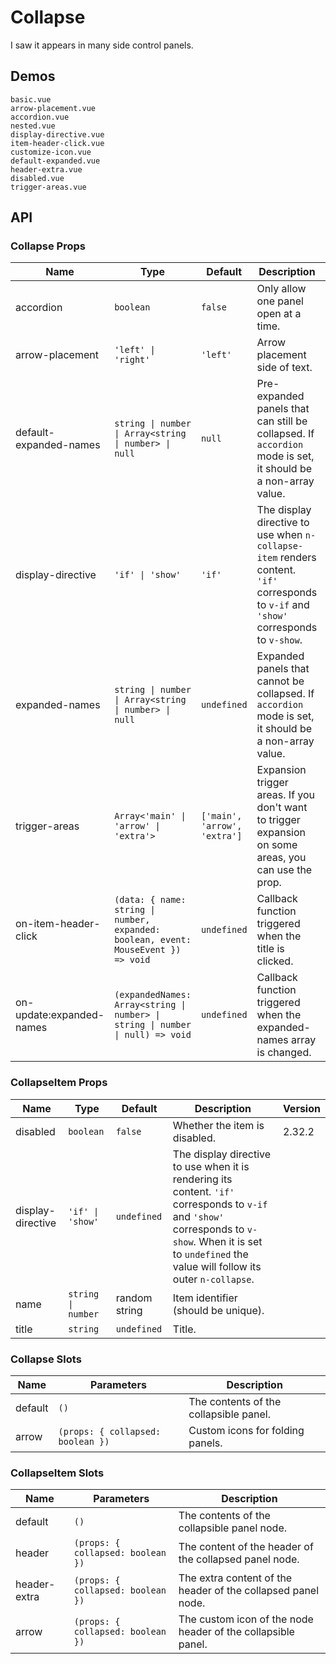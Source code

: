 # Collapse

I saw it appears in many side control panels.

## Demos

```demo
basic.vue
arrow-placement.vue
accordion.vue
nested.vue
display-directive.vue
item-header-click.vue
customize-icon.vue
default-expanded.vue
header-extra.vue
disabled.vue
trigger-areas.vue
```

## API

### Collapse Props

| Name | Type | Default | Description | Version |
| --- | --- | --- | --- | --- |
| accordion | `boolean` | `false` | Only allow one panel open at a time. |
| arrow-placement | `'left' \| 'right'` | `'left'` | Arrow placement side of text. |
| default-expanded-names | `string \| number \| Array<string \| number> \| null` | `null` | Pre-expanded panels that can still be collapsed. If `accordion` mode is set, it should be a non-array value. |
| display-directive | `'if' \| 'show'` | `'if'` | The display directive to use when `n-collapse-item` renders content. `'if'` corresponds to `v-if` and `'show'` corresponds to `v-show`. |
| expanded-names | `string \| number \| Array<string \| number> \| null` | `undefined` | Expanded panels that cannot be collapsed. If `accordion` mode is set, it should be a non-array value. |
| trigger-areas | `Array<'main' \| 'arrow' \| 'extra'>` | `['main', 'arrow', 'extra']` | Expansion trigger areas. If you don't want to trigger expansion on some areas, you can use the prop. | 2.37.1 |
| on-item-header-click | `(data: { name: string \| number, expanded: boolean, event: MouseEvent }) => void` | `undefined` | Callback function triggered when the title is clicked. |
| on-update:expanded-names | `(expandedNames: Array<string \| number> \| string \| number \| null) => void` | `undefined` | Callback function triggered when the expanded-names array is changed. |

### CollapseItem Props

| Name | Type | Default | Description | Version |
| --- | --- | --- | --- | --- |
| disabled | `boolean` | `false` | Whether the item is disabled. | 2.32.2 |
| display-directive | `'if' \| 'show'` | `undefined` | The display directive to use when it is rendering its content. `'if'` corresponds to `v-if` and `'show'` corresponds to `v-show`. When it is set to `undefined` the value will follow its outer `n-collapse`. |  |
| name | `string \| number` | random string | Item identifier (should be unique). |  |
| title | `string` | `undefined` | Title. |  |

### Collapse Slots

| Name | Parameters | Description |
| --- | --- | --- |
| default | `()` | The contents of the collapsible panel. |
| arrow | `(props: { collapsed: boolean })` | Custom icons for folding panels. |

### CollapseItem Slots

| Name | Parameters | Description |
| --- | --- | --- |
| default | `()` | The contents of the collapsible panel node. |
| header | `(props: { collapsed: boolean })` | The content of the header of the collapsed panel node. |
| header-extra | `(props: { collapsed: boolean })` | The extra content of the header of the collapsed panel node. |
| arrow | `(props: { collapsed: boolean })` | The custom icon of the node header of the collapsible panel. |
